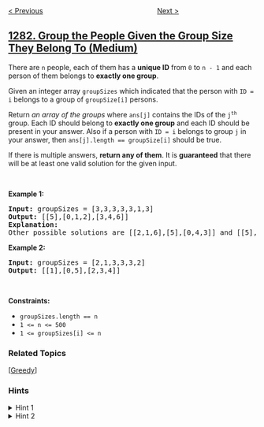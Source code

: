 <!--|This file generated by command(leetcode description); DO NOT EDIT.    |-->
<!--+----------------------------------------------------------------------+-->
<!--|@author    openset <openset.wang@gmail.com>                           |-->
<!--|@link      https://github.com/openset                                 |-->
<!--|@home      https://github.com/openset/leetcode                        |-->
<!--+----------------------------------------------------------------------+-->

[< Previous](../subtract-the-product-and-sum-of-digits-of-an-integer "Subtract the Product and Sum of Digits of an Integer")
　　　　　　　　　　　　　　　　
[Next >](../find-the-smallest-divisor-given-a-threshold "Find the Smallest Divisor Given a Threshold")

## [1282. Group the People Given the Group Size They Belong To (Medium)](https://leetcode.com/problems/group-the-people-given-the-group-size-they-belong-to "用户分组")

<p>There are <code>n</code> people, each of them has a <strong>unique ID</strong>&nbsp;from <code>0</code> to <code>n - 1</code> and&nbsp;each person of them belongs to <strong>exactly one group</strong>.</p>

<p>Given an integer array&nbsp;<code>groupSizes</code>&nbsp;which indicated that the person with <code>ID = i</code> belongs to a group of&nbsp;<code>groupSize[i]</code>&nbsp;persons.</p>

<p>Return <em>an array of the groups</em> where <code>ans[j]</code> contains the IDs of the <code>j<sup>th</sup></code> group. Each ID should belong&nbsp;to <strong>exactly one group</strong>&nbsp;and each ID should be present in your answer. Also if a person with <code>ID = i</code>&nbsp;belongs to group <code>j</code> in your answer, then <code>ans[j].length == groupSize[i]</code> should be true.</p>

<p>If there is multiple answers, <strong>return any of them</strong>. It is <strong>guaranteed</strong> that there will be at least one valid solution for the given input.</p>

<p>&nbsp;</p>
<p><strong>Example 1:</strong></p>

<pre>
<strong>Input:</strong> groupSizes = [3,3,3,3,3,1,3]
<strong>Output:</strong> [[5],[0,1,2],[3,4,6]]
<b>Explanation:</b> 
Other possible solutions are [[2,1,6],[5],[0,4,3]] and [[5],[0,6,2],[4,3,1]].
</pre>

<p><strong>Example 2:</strong></p>

<pre>
<strong>Input:</strong> groupSizes = [2,1,3,3,3,2]
<strong>Output:</strong> [[1],[0,5],[2,3,4]]
</pre>

<p>&nbsp;</p>
<p><strong>Constraints:</strong></p>

<ul>
	<li><code>groupSizes.length == n</code></li>
	<li><code>1 &lt;= n&nbsp;&lt;= 500</code></li>
	<li><code>1 &lt;=&nbsp;groupSizes[i] &lt;= n</code></li>
</ul>

### Related Topics
  [[Greedy](../../tag/greedy/README.md)]

### Hints
<details>
<summary>Hint 1</summary>
Put people's IDs with same groupSize into buckets, then split each bucket into groups.
</details>

<details>
<summary>Hint 2</summary>
Greedy fill until you need a new group.
</details>

